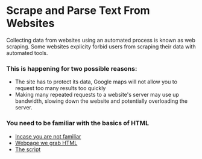 # Scrape and Parse Text From Websites

Collecting data from websites using an automated process is known as web scraping.
Some websites explicity forbid users from scraping their data with automated tools.

### This is happening for two possible reasons:

* The site has to protect its data, Google maps will not allow you to request too many results too quickly
* Making many repeated requests to a website's server may use up bandwidth, slowing down the website and potentially overloading the server.

### You need to be familiar with the basics of HTML

* [Incase you are not familiar](https://www.sitepoint.com/web-foundations/basic-structure-of-a-web-page/)
* [Webpage we grab HTML](https://realpython.com/practice/aphrodite.html)
* [The script](scrapeScript.py)
